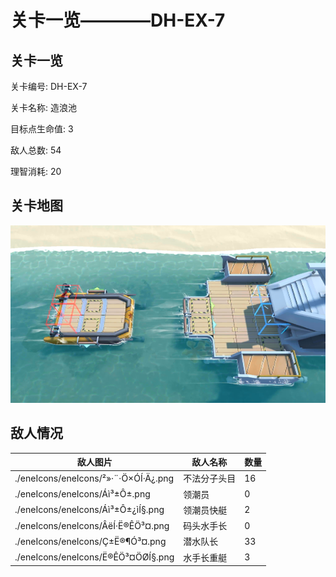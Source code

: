 # 关卡一览————DH-EX-7


## 关卡一览

关卡编号: DH-EX-7

关卡名称: 造浪池

目标点生命值: 3

敌人总数: 54

理智消耗: 20


## 关卡地图
![DH-EX-7](./oprMap/DH-EX-7.png)

## 敌人情况

| 敌人图片 | 敌人名称 | 数量  |
|---------|-----|-----|
| ./eneIcons/eneIcons/²»·¨·Ö×ÓÍ·Ä¿.png| 不法分子头目  |   16  |
| ./eneIcons/eneIcons/Áì³±Ô±.png| 领潮员  |   0  |
| ./eneIcons/eneIcons/Áì³±Ô±¿ìÍ§.png| 领潮员快艇  |   2  |
| ./eneIcons/eneIcons/ÂëÍ·Ë®ÊÖ³¤.png| 码头水手长  |   0  |
| ./eneIcons/eneIcons/Ç±Ë®¶Ó³¤.png| 潜水队长  |   33  |
| ./eneIcons/eneIcons/Ë®ÊÖ³¤ÖØÍ§.png| 水手长重艇  |   3  |
